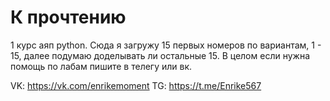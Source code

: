 # К прочтению
1 курс аяп python.
Сюда я загружу 15 первых номеров по вариантам, 1 - 15, далее подумаю доделывать ли остальные 15.
В целом если нужна помощь по лабам пишите в телегу или вк.






VK: https://vk.com/enrikemoment
TG: https://t.me/Enrike567
